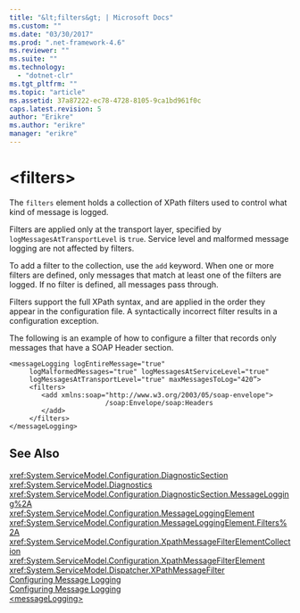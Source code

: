 ```yaml
---
title: "&lt;filters&gt; | Microsoft Docs"
ms.custom: ""
ms.date: "03/30/2017"
ms.prod: ".net-framework-4.6"
ms.reviewer: ""
ms.suite: ""
ms.technology: 
  - "dotnet-clr"
ms.tgt_pltfrm: ""
ms.topic: "article"
ms.assetid: 37a87222-ec78-4728-8105-9ca1bd961f0c
caps.latest.revision: 5
author: "Erikre"
ms.author: "erikre"
manager: "erikre"
---
```

# &lt;filters&gt;
The `filters` element holds a collection of XPath filters used to control what kind of message is logged.  
  
 Filters are applied only at the transport layer, specified by `logMessagesAtTransportLevel` is `true`. Service level and malformed message logging are not affected by filters.  
  
 To add a filter to the collection, use the `add` keyword. When one or more filters are defined, only messages that match at least one of the filters are logged. If no filter is defined, all messages pass through.  
  
 Filters support the full XPath syntax, and are applied in the order they appear in the configuration file. A syntactically incorrect filter results in a configuration exception.  
  
 The following is an example of how to configure a filter that records only messages that have a SOAP Header section.  
  
```  
<messageLogging logEntireMessage="true"  
     logMalformedMessages="true" logMessagesAtServiceLevel="true"  
     logMessagesAtTransportLevel="true" maxMessagesToLog="420”>  
     <filters>  
        <add xmlns:soap="http://www.w3.org/2003/05/soap-envelope">  
                        /soap:Envelope/soap:Headers  
        </add>  
     </filters>  
</messageLogging>  
```  
  
## See Also  
 <xref:System.ServiceModel.Configuration.DiagnosticSection>   
 <xref:System.ServiceModel.Diagnostics>   
 <xref:System.ServiceModel.Configuration.DiagnosticSection.MessageLogging%2A>   
 <xref:System.ServiceModel.Configuration.MessageLoggingElement>   
 <xref:System.ServiceModel.Configuration.MessageLoggingElement.Filters%2A>   
 <xref:System.ServiceModel.Configuration.XpathMessageFilterElementCollection>   
 <xref:System.ServiceModel.Configuration.XpathMessageFilterElement>   
 <xref:System.ServiceModel.Dispatcher.XPathMessageFilter>   
 [Configuring Message Logging](../../../../../docs/framework/wcf/diagnostics/configuring-message-logging.md)   
 [Configuring Message Logging](../../../../../docs/framework/wcf/diagnostics/configuring-message-logging.md)   
 [\<messageLogging>](../../../../../docs/framework/configuring-apps/file-schema/wcf/messagelogging.md)